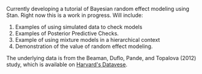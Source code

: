 
Currently developing a tutorial of Bayesian random effect modeling using Stan. Right now this is a work in progress.
Will include:
1. Examples of using simulated data to check models 
2. Examples of Posterior Predictive Checks.
3. Example of using mixture models in a hierarchical context
4. Demonstration of the value of random effect modeling.

The underlying data is from the Beaman, Duflo, Pande, and Topalova (2012) study, which is available on [Harvard's Datavese](https://dataverse.harvard.edu/dataset.xhtml?persistentId=doi:10.7910/DVN/PXV79W).
